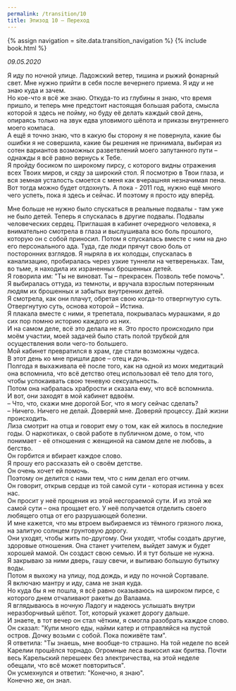 ```yaml
---
permalink: /transition/10
title: Эпизод 10 – Переход
---
```

{% assign navigation  = site.data.transition_navigation %}
{% include book.html %}

*09.05.2020*

Я иду по ночной улице. Ладожский ветер, тишина и рыжий фонарный свет. Мне нужно прийти в себя после вечернего приема.
Я иду и не знаю куда и зачем.  
Но кое-что я всё же знаю. Откуда-то из глубины я знаю, что время пришло, и теперь мне предстоит настоящая большая работа, смысла которой я здесь не пойму, но буду её делать каждый свой день, опираясь только на звук едва уловимого шёпота и приказы внутреннего моего компаса.  
А ещё я точно знаю, что в какую бы сторону я не повернула, какие бы ошибки я не совершила, какие бы решения не принимала, выбирая из сотен вариантов возможных разветвлений моего запутанного пути – однажды я всё равно вернусь к Тебе.  
Я пройду босиком по широкому пирсу, с которого видны отражения всех Твоих миров, и сяду за широкий стол. Я посмотрю в Твои глаза, и вся земная усталость смоется с меня как вчерашняя незначимая пена.  
Вот тогда можно будет отдохнуть. А пока - 2011 год, нужно ещё много чего успеть, пока я здесь и сейчас. И поэтому я просто иду вперёд.  

Мне больше не нужно было спускаться в реальные подвалы - там уже не было детей. Теперь я спускалась в другие подвалы. Подвалы человеческих сердец. Приглашая в кабинет очередного человека, я внимательно смотрела в глаза и выслушивала всю боль прошлого, которую он с собой приносил. Потом я спускалась вместе с ним на дно его персонального ада. Туда, где люди прячут свою боль от посторонних взглядов. Я ныряла в их колодцы, спускалась в канализацию, пробиралась через узкие туннели на четвереньках. Там, во тьме, я находила их израненных брошенных детей.  
Я говорила им: "Ты не виноват. Ты – прекрасен. Позволь тебе помочь".  
Я выбиралась оттуда, из темноты, и вручала взрослым потерянным людям их брошенных и забытых внутренних детей.  
Я смотрела, как они плачут, обретая свою когда-то отвергнутую суть.  
Отвергнутую суть, основа которой – Истина.  
Я плакала вместе с ними, я трепетала, покрывалась мурашками, я до сих пор помню историю каждого из них.  
И на самом деле, всё это делала не я. Это просто происходило при моём участии, моей задачей было стать полой трубкой для осуществления воли чего-то большего.  
Мой кабинет превратился в храм, где стали возможны чудеса.  
В этот день ко мне пришли двое – отец и дочь.  
Полгода я выхаживала её после того, как на одной из моих медитаций она вспомнила, что всё детство отец использовал её тело для того, чтобы успокаивать свою теневую сексуальность.  
Потом она набралась храбрости и сказала ему, что всё вспомнила.  
И вот, они заходят в мой кабинет вдвоём.  
– Что, что, скажи мне дорогой Бог, что я могу сейчас сделать?  
– Ничего. Ничего не делай. Доверяй мне. Доверяй процессу. Дай жизни происходить.  
Лиза смотрит на отца и говорит ему о том, как ей жилось в последние годы. О наркотиках, о свой работе в публичном доме, о том, что понимает - её отношения с женщиной на самом деле не любовь, а бегство.  
Он горбится и вбирает каждое слово.  
Я прошу его рассказать ей о своём детстве.  
Он очень хочет ей помочь.  
Поэтому он делится с нами тем, что с ним делал его отчим.  
Он говорит, открыв сердце из той самой сути - которая истинна у всех нас.  
Он просит у неё прощения из этой несгораемой сути. И из этой же самой сути – она прощает его. У неё получается отделить своего любящего отца от его разрушающей болезни.  
И мне кажется, что мы втроем выбираемся из тёмного грязного люка, на залитую солнцем грунтовую дорогу.  
Они уходят, чтобы жить по-другому. Они уходят, чтобы создать другие, здоровые отношения. Она станет учителем, выйдет замуж и будет хорошей мамой. Он создаст свою семью. И я тут больше не нужна.  
Я закрываю за ними дверь, гашу свечи, и выпиваю большую бутылку воды.  
Потом я выхожу на улицу, под дождь, и иду по ночной Сортавале.  
Я включаю мантру и иду, сама не зная куда.  
Но куда бы я не пошла, я всё равно оказываюсь на широком пирсе, с которого днем отчаливают ракеты до Валаама.  
Я вглядываюсь в ночную Ладогу и надеюсь услышать внутри неразборчивый шёпот. Тот, который укажет дорогу дальше.  
И знаете, в тот вечер он стал чётким, я смогла разобрать каждое слово.  
Он сказал: "Купи много еды, найми катер и отправляйся на пустой остров. Дочку возьми с собой. Пока поживёте там".  
Я ответила: "Ты знаешь, мне вообще-то страшно. На той неделе по всей Карелии прошёлся торнадо. Огромные леса выкосил как бритва. Почти весь Карельский перешеек без электричества, на этой неделе обещали, что всё может повториться".  
Он усмехнулся и ответил: "Конечно, я знаю".  
Конечно же, он знал.